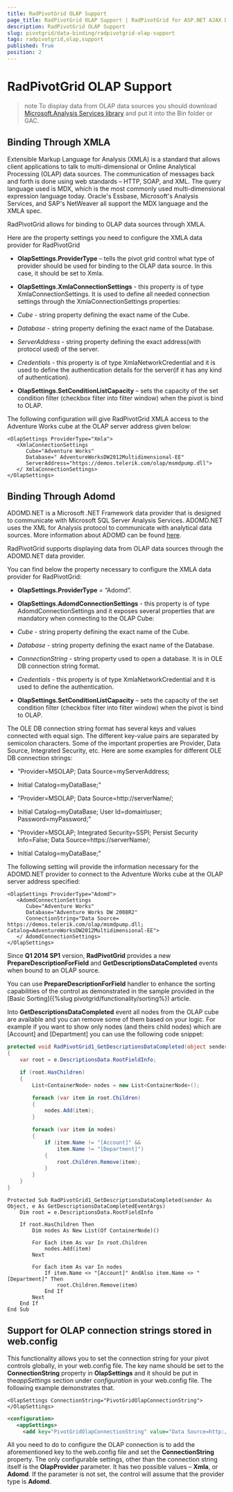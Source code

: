 ```yaml
---
title: RadPivotGrid OLAP Support
page_title: RadPivotGrid OLAP Support | RadPivotGrid for ASP.NET AJAX Documentation
description: RadPivotGrid OLAP Support
slug: pivotgrid/data-binding/radpivotgrid-olap-support
tags: radpivotgrid,olap,support
published: True
position: 2
---
```


# RadPivotGrid OLAP Support


>note To display data from OLAP data sources you should download [Microsoft.Analysis Services library](https://www.microsoft.com/en-us/download/details.aspx?id=30440) and put it into the Bin folder or GAC.
>


## Binding Through XMLA

Extensible Markup Language for Analysis (XMLA) is a standard that allows client applications to talk to multi-dimensional or Online Analytical Processing (OLAP) data sources. The communication of messages back and forth is done using web standards – HTTP, SOAP, and XML. The query language used is MDX, which is the most commonly used multi-dimensional expression language today. Oracle's Essbase, Microsoft's Analysis Services, and SAP's NetWeaver all support the MDX language and the XMLA spec.

RadPivotGrid allows for binding to OLAP data sources through XMLA.

Here are the property settings you need to configure the XMLA data provider for RadPivotGrid

* **OlapSettings.ProviderType** – tells the pivot grid control what type of provider should be used for binding to the OLAP data source. In this case, it should be set to Xmla.

* **OlapSettings.XmlaConnectionSettings** - this property is of type XmlaConnectionSettings. It is used to define all needed connection settings through the XmlaConnectionSettings properties:

* *Cube* - string property defining the exact name of the Cube.

* *Database* - string property defining the exact name of the Database.

* *ServerAddress* - string property defining the exact address(with protocol used) of the server.

* *Credentials* - this property is of type XmlaNetworkCredential and it is used to define the authentication details for the server(if it has any kind of authentication).

* **OlapSettings.SetConditionListCapacity** – sets the capacity of the set condition filter (checkbox filter into filter window) when the pivot is bind to OLAP.

The following configuration will give RadPivotGrid XMLA access to the Adventure Works cube at the OLAP server address given below:

````ASPNET
<OlapSettings ProviderType="Xmla"> 
   <XmlaConnectionSettings  
      Cube="Adventure Works"  
      Database=" AdventureWorksDW2012Multidimensional-EE"  
      ServerAddress="https://demos.telerik.com/olap/msmdpump.dll"> 
   </ XmlaConnectionSettings> 
</OlapSettings> 
````



## Binding Through Adomd

ADOMD.NET is a Microsoft .NET Framework data provider that is designed to communicate with Microsoft SQL Server Analysis Services. ADOMD.NET uses the XML for Analysis protocol to communicate with analytical data sources. More information about ADOMD can be found [here](https://msdn.microsoft.com/en-us/library/ms123483%28v=sql.90%29.aspx).

RadPivotGrid supports displaying data from OLAP data sources through the ADOMD.NET data provider.

You can find below the property necessary to configure the XMLA data provider for RadPivotGrid:

* **OlapSettings.ProviderType** = “Adomd”.

* **OlapSettings.AdomdConnectionSettings** - this property is of type AdomdConnectionSettings and it exposes several properties that are mandatory when connecting to the OLAP Cube:

* *Cube* - string property defining the exact name of the Cube.

* *Database* - string property defining the exact name of the Database.

* *ConnectionString* - string property used to open a database. It is in OLE DB connection string format.

* *Credentials* - this property is of type XmlaNetworkCredential and it is used to define the authentication.

* **OlapSettings.SetConditionListCapacity** – sets the capacity of the set condition filter (checkbox filter into filter window) when the pivot is bind to OLAP.

The OLE DB connection string format has several keys and values connected with equal sign. The different key-value pairs are separated by semicolon characters. Some of the important properties are Provider, Data Source, Integrated Security, etc. Here are some examples for different OLE DB connection strings:

* "Provider=MSOLAP; Data Source=myServerAddress;

* Initial Catalog=myDataBase;"

* "Provider=MSOLAP; Data Source=http://serverName/;

* Initial Catalog=myDataBase; User Id=domain\user; Password=myPassword;"

* "Provider=MSOLAP; Integrated Security=SSPI; Persist Security Info=False; Data Source=https://serverName/;

* Initial Catalog=myDataBase;"

The following setting will provide the information necessary for the ADOMD.NET provider to connect to the Adventure Works cube at the OLAP server address specified:

````ASPNET
<OlapSettings ProviderType="Adomd"> 
   <AdomdConnectionSettings  
      Cube="Adventure Works"  
      Database="Adventure Works DW 2008R2"  
      ConnectionString="Data Source= https://demos.telerik.com/olap/msmdpump.dll; Catalog=AdventureWorksDW2012Multidimensional-EE"> 
   </ AdomdConnectionSettings> 
</OlapSettings> 
````



Since **Q1 2014 SP1** version, **RadPivotGrid** provides a new **PrepareDescriptionForField** and **GetDescriptionsDataCompleted** events when bound to an OLAP source.

You can use **PrepareDescriptionForField** handler to enhance the sorting capabilities of the control as demonstrated in the sample provided in the [Basic Sorting]({%slug pivotgrid/functionality/sorting%}) article.

Into **GetDescriptionsDataCompleted** event all nodes from the OLAP cube are available and you can remove some of them based on your logic. For example if you want to show only nodes (and theirs child nodes) which are [Account] and [Department] you can use the following code snippet:



````C#
protected void RadPivotGrid1_GetDescriptionsDataCompleted(object sender, GetDescriptionsDataCompletedEventArgs e)
{
    var root = e.DescriptionsData.RootFieldInfo;

    if (root.HasChildren)
    {
        List<ContainerNode> nodes = new List<ContainerNode>();

        foreach (var item in root.Children)
        {
            nodes.Add(item);
        }

        foreach (var item in nodes)
        {
            if (item.Name != "[Account]" &&
                item.Name != "[Department]")
            {
                root.Children.Remove(item);
            }
        }
    }
}
````
````VB.NET
Protected Sub RadPivotGrid1_GetDescriptionsDataCompleted(sender As Object, e As GetDescriptionsDataCompletedEventArgs)
    Dim root = e.DescriptionsData.RootFieldInfo

    If root.HasChildren Then
        Dim nodes As New List(Of ContainerNode)()

        For Each item As var In root.Children
            nodes.Add(item)
        Next

        For Each item As var In nodes
            If item.Name <> "[Account]" AndAlso item.Name <> "[Department]" Then
                root.Children.Remove(item)
            End If
        Next
    End If
End Sub
````


## Support for OLAP connection strings stored in web.config

This functionality allows you to set the connection string for your pivot controls globally, in your web.config file. The key name should be set to the **ConnectionString** property in **OlapSettings** and it should be put in the*appSettings* section under *configuration* in your web.config file. The following example demonstrates that.

````ASPNET
<OlapSettings ConnectionString="PivotGridOlapConnectionString">
</OlapSettings>
````



````XML
<configuration>
   <appSettings>
     <add key="PivotGridOlapConnectionString" value="Data Source=http://website/msmdpump.dll; Initial Catalog=name; Cube=name; OlapProvider=Adomd"/>
````



All you need to do to configure the OLAP connection is to add the aforementioned key to the web.config file and set the **ConnectionString** property. The only configurable settings, other than the connection string itself is the **OlapProvider** parameter. It has two possible values – **Xmla**, or **Adomd**. If the parameter is not set, the control will assume that the provider type is **Adomd**.
